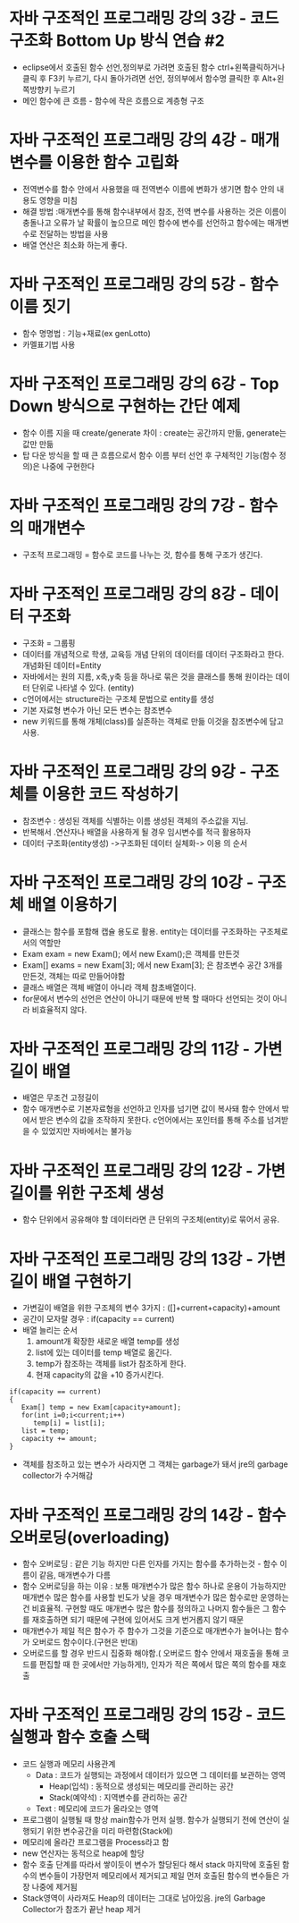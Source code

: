 # 자바 구조적인 프로그래밍 강의 3강 - 코드 구조화 Bottom Up 방식 연습 #2
* eclipse에서 호출된 함수 선언,정의부로 가려면 호출된 함수 ctrl+왼쪽클릭하거나 클릭 후 F3키 누르기, 다시 돌아가려면 선언, 정의부에서 함수명 클릭한 후 Alt+왼쪽방향키 누르기
* 메인 함수에 큰 흐름 - 함수에 작은 흐름으로 계층형 구조

# 자바 구조적인 프로그래밍 강의 4강 - 매개변수를 이용한 함수 고립화
* 전역변수를 함수 안에서 사용했을 때 전역변수 이름에 변화가 생기면 함수 안의 내용도 영향을 미침
* 해결 방법 :매개변수를 통해 함수내부에서 참조, 전역 변수를 사용하는 것은 이름이 충돌나고 오류가 날 확률이 높으므로 메인 함수에 변수를 선언하고 함수에는 매개변수로 전달하는 방법을 사용
* 배열 연산은 최소화 하는게 좋다.

# 자바 구조적인 프로그래밍 강의 5강 - 함수 이름 짓기
* 함수 명명법 : 기능+재료(ex genLotto)
* 카멜표기법 사용

# 자바 구조적인 프로그래밍 강의 6강 - Top Down 방식으로 구현하는 간단 예제
* 함수 이름 지을 때 create/generate 차이 : create는 공간까지 만듦, generate는 값만 만듦
* 탑 다운 방식을 할 때 큰 흐름으로서 함수 이름 부터 선언 후 구체적인 기능(함수 정의)은 나중에 구현한다

# 자바 구조적인 프로그래밍 강의 7강 - 함수의 매개변수
* 구조적 프로그래밍 = 함수로 코드를 나누는 것, 함수를 통해 구조가 생긴다.

# 자바 구조적인 프로그래밍 강의 8강 - 데이터 구조화
* 구조화 = 그룹핑 
* 데이터를 개념적으로 학생, 교육등 개념 단위의 데이터를 데이터 구조화라고 한다. 개념화된 데이터=Entity
* 자바에서는 원의 지름, x축,y축 등을 하나로 묶은 것을 클래스를 통해 원이라는 데이터 단위로 나타낼 수 있다. (entity)
* c언어에서는 structure라는 구조체 문법으로 entity를 생성
* 기본 자료형 변수가 아닌 모든 변수는 참조변수
* new 키워드를 통해 개체(class)를 실존하는 객체로 만듦 이것을 참조변수에 담고 사용.

# 자바 구조적인 프로그래밍 강의 9강 - 구조체를 이용한 코드 작성하기
* 참조변수 : 생성된 객체를 식별하는 이름 생성된 객체의 주소값을 지님.
* 반복해서 .연산자나 배열을 사용하게 될 경우 임시변수를 적극 활용하자
* 데이터 구조화(entity생성) ->구조화된 데이터 실체화-> 이용  의 순서

# 자바 구조적인 프로그래밍 강의 10강 - 구조체 배열 이용하기
* 클래스는 함수를 포함해 캡슐 용도로 활용.   entity는 데이터를 구조화하는 구조체로서의 역할만
* Exam exam = new Exam();      에서 new Exam();은 객체를 만든것
* Exam[] exams = new Exam[3];      에서 new Exam[3]; 은 참조변수 공간 3개를 만든것, 객체는 따로 만들어야함
* 클래스 배열은 객체 배열이 아니라 객체 참초배열이다.
* for문에서 변수의 선언은 연산이 아니기 때문에 반복 할 때마다 선언되는 것이 아니라 비효율적지 않다.

# 자바 구조적인 프로그래밍 강의 11강 - 가변 길이 배열
* 배열은 무조건 고정길이
* 함수 매개변수로 기본자료형을 선언하고 인자를 넘기면 값이 복사돼 함수 안에서 밖에서 받은 변수의 값을 조작하지 못한다. c언어에서는 포인터를 통해 주소를 넘겨받을 수 있었지만 자바에서는 불가능

# 자바 구조적인 프로그래밍 강의 12강 - 가변 길이를 위한 구조체 생성
* 함수 단위에서 공유해야 할 데이터라면 큰 단위의 구조체(entity)로 묶어서 공유.

# 자바 구조적인 프로그래밍 강의 13강 - 가변 길이 배열 구현하기
* 가변길이 배열을 위한 구조체의 변수 3가지 : ([]+current+capacity)+amount
* 공간이 모자랄 경우 : if(capacity == current)
* 배열 늘리는 순서
   1. amount개 확장한 새로운 배열 temp를 생성
   2. list에 있는 데이터를 temp 배열로 옮긴다.
   3. temp가 참조하는 객체를 list가 참조하게 한다.
   4. 현재 capacity의 값을 +10 증가시킨다.
```
if(capacity == current)
{
   Exam[] temp = new Exam[capacity+amount];
   for(int i=0;i<current;i++)
      temp[i] = list[i];
   list = temp;
   capacity += amount;
}
```  
* 객체를 참조하고 있는 변수가 사라지면 그 객체는 garbage가 돼서 jre의 garbage collector가 수거해감

# 자바 구조적인 프로그래밍 강의 14강 - 함수 오버로딩(overloading)
* 함수 오버로딩 : 같은 기능 하지만 다른 인자를 가지는 함수를 추가하는것 - 함수 이름이 같음, 매개변수가 다름
* 함수 오버로딩을 하는 이유 : 보통 매개변수가 많은 함수 하나로 운용이 가능하지만 매개변수 많은 함수를 사용할 빈도가 낮을 경우 매개변수가 많은 함수로만 운영하는건 비효율적. 구현할 때도 매개변수 많은 함수를 정의하고 나머지 함수들은 그 함수를 재호출하면 되기 때문에 구현에 있어서도 크게 번거롭지 않기 때문
* 매개변수가 제일 적은 함수가 주 함수가 그것을 기준으로 매개변수가 늘어나는 함수가 오버로드 함수이다.(구현은 반대)
* 오버로드를 할 경우 반드시 집중화 해야함.( 오버로드 함수 안에서 재호출을 통해 코드를 편집할 때 한 곳에서만 가능하게!), 인자가 적은 쪽에서 많은 쪽의 함수를 재호출

# 자바 구조적인 프로그래밍 강의 15강 - 코드 실행과 함수 호출 스택
* 코드 실행과 메모리 사용관계
   * Data : 코드가 실행되는 과정에서 데이터가 있으면 그 데이터를 보관하는 영역
      * Heap(입석) : 동적으로 생성되는 메모리를 관리하는 공간
      * Stack(예약석) : 지역변수를 관리하는 공간
   * Text : 메모리에 코드가 올라오는 영역
* 프로그램이 실행될 때 항상 main함수가 먼저 실행. 함수가 실행되기 전에 연산이 실행되기 위한 변수공간을 미리 마련함(Stack에)
* 메모리에 올라간 프로그램을 Process라고 함
* new 연산자는 동적으로 heap에 할당
* 함수 호출 단계를 따라서 쌓이듯이 변수가 할당된다 해서 stack 마지막에 호출된 함수의 변수들이 가장먼저 메모리에서 제거되고 제일 먼저 호출된 함수의 변수들은 가장 나중에 제거됨
* Stack영역이 사라져도 Heap의 데이터는 그대로 남아있음. jre의 Garbage Collector가 참조가 끝난 heap 제거
  


